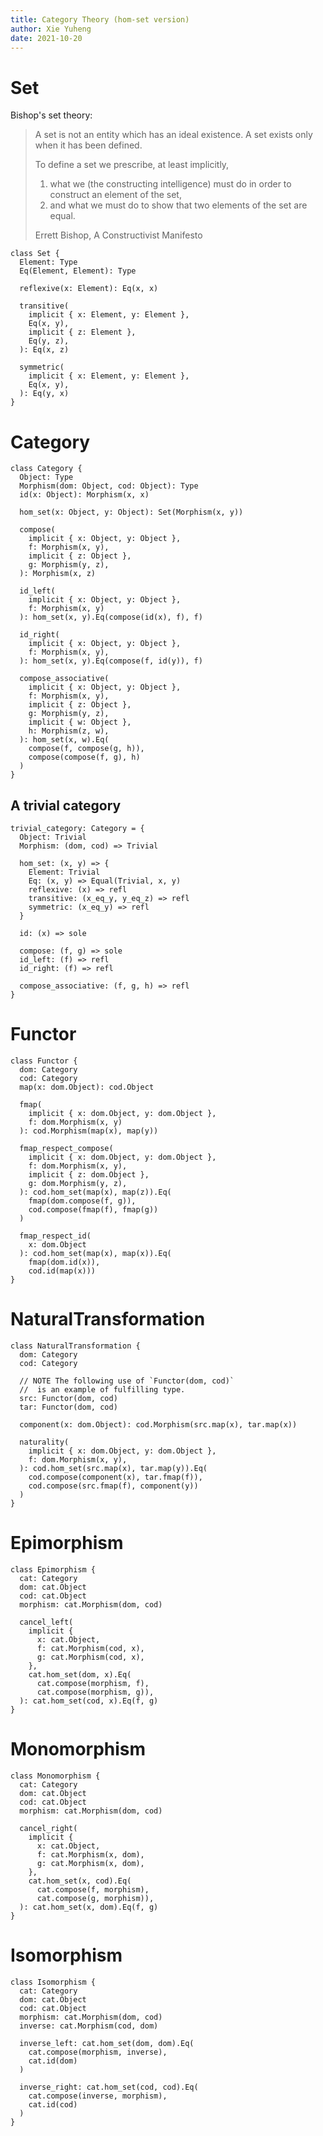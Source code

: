 ```yaml
---
title: Category Theory (hom-set version)
author: Xie Yuheng
date: 2021-10-20
---
```


# Set

Bishop's set theory:

> A set is not an entity which has an ideal existence.
> A set exists only when it has been defined.
>
> To define a set we prescribe, at least implicitly,
> 1. what we (the constructing intelligence) must do
>    in order to construct an element of the set,
> 2. and what we must do to show that
>    two elements of the set are equal.
>
> Errett Bishop, A Constructivist Manifesto

``` cicada
class Set {
  Element: Type
  Eq(Element, Element): Type

  reflexive(x: Element): Eq(x, x)

  transitive(
    implicit { x: Element, y: Element },
    Eq(x, y),
    implicit { z: Element },
    Eq(y, z),
  ): Eq(x, z)

  symmetric(
    implicit { x: Element, y: Element },
    Eq(x, y),
  ): Eq(y, x)
}
```

# Category

``` cicada
class Category {
  Object: Type
  Morphism(dom: Object, cod: Object): Type
  id(x: Object): Morphism(x, x)

  hom_set(x: Object, y: Object): Set(Morphism(x, y))

  compose(
    implicit { x: Object, y: Object },
    f: Morphism(x, y),
    implicit { z: Object },
    g: Morphism(y, z),
  ): Morphism(x, z)

  id_left(
    implicit { x: Object, y: Object },
    f: Morphism(x, y)
  ): hom_set(x, y).Eq(compose(id(x), f), f)

  id_right(
    implicit { x: Object, y: Object },
    f: Morphism(x, y),
  ): hom_set(x, y).Eq(compose(f, id(y)), f)

  compose_associative(
    implicit { x: Object, y: Object },
    f: Morphism(x, y),
    implicit { z: Object },
    g: Morphism(y, z),
    implicit { w: Object },
    h: Morphism(z, w),
  ): hom_set(x, w).Eq(
    compose(f, compose(g, h)),
    compose(compose(f, g), h)
  )
}
```

## A trivial category

``` cicada
trivial_category: Category = {
  Object: Trivial
  Morphism: (dom, cod) => Trivial

  hom_set: (x, y) => {
    Element: Trivial
    Eq: (x, y) => Equal(Trivial, x, y)
    reflexive: (x) => refl
    transitive: (x_eq_y, y_eq_z) => refl
    symmetric: (x_eq_y) => refl
  }

  id: (x) => sole

  compose: (f, g) => sole
  id_left: (f) => refl
  id_right: (f) => refl

  compose_associative: (f, g, h) => refl
}
```

# Functor

``` cicada
class Functor {
  dom: Category
  cod: Category
  map(x: dom.Object): cod.Object

  fmap(
    implicit { x: dom.Object, y: dom.Object },
    f: dom.Morphism(x, y)
  ): cod.Morphism(map(x), map(y))

  fmap_respect_compose(
    implicit { x: dom.Object, y: dom.Object },
    f: dom.Morphism(x, y),
    implicit { z: dom.Object },
    g: dom.Morphism(y, z),
  ): cod.hom_set(map(x), map(z)).Eq(
    fmap(dom.compose(f, g)),
    cod.compose(fmap(f), fmap(g))
  )

  fmap_respect_id(
    x: dom.Object
  ): cod.hom_set(map(x), map(x)).Eq(
    fmap(dom.id(x)),
    cod.id(map(x)))
}
```

# NaturalTransformation

``` cicada
class NaturalTransformation {
  dom: Category
  cod: Category

  // NOTE The following use of `Functor(dom, cod)`
  //  is an example of fulfilling type.
  src: Functor(dom, cod)
  tar: Functor(dom, cod)

  component(x: dom.Object): cod.Morphism(src.map(x), tar.map(x))

  naturality(
    implicit { x: dom.Object, y: dom.Object },
    f: dom.Morphism(x, y),
  ): cod.hom_set(src.map(x), tar.map(y)).Eq(
    cod.compose(component(x), tar.fmap(f)),
    cod.compose(src.fmap(f), component(y))
  )
}
```

# Epimorphism

``` cicada
class Epimorphism {
  cat: Category
  dom: cat.Object
  cod: cat.Object
  morphism: cat.Morphism(dom, cod)

  cancel_left(
    implicit {
      x: cat.Object,
      f: cat.Morphism(cod, x),
      g: cat.Morphism(cod, x),
    },
    cat.hom_set(dom, x).Eq(
      cat.compose(morphism, f),
      cat.compose(morphism, g)),
  ): cat.hom_set(cod, x).Eq(f, g)
}
```

# Monomorphism

``` cicada
class Monomorphism {
  cat: Category
  dom: cat.Object
  cod: cat.Object
  morphism: cat.Morphism(dom, cod)

  cancel_right(
    implicit {
      x: cat.Object,
      f: cat.Morphism(x, dom),
      g: cat.Morphism(x, dom),
    },
    cat.hom_set(x, cod).Eq(
      cat.compose(f, morphism),
      cat.compose(g, morphism)),
  ): cat.hom_set(x, dom).Eq(f, g)
}
```

# Isomorphism

``` cicada
class Isomorphism {
  cat: Category
  dom: cat.Object
  cod: cat.Object
  morphism: cat.Morphism(dom, cod)
  inverse: cat.Morphism(cod, dom)

  inverse_left: cat.hom_set(dom, dom).Eq(
    cat.compose(morphism, inverse),
    cat.id(dom)
  )

  inverse_right: cat.hom_set(cod, cod).Eq(
    cat.compose(inverse, morphism),
    cat.id(cod)
  )
}
```
